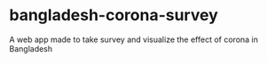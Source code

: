 # bangladesh-corona-survey
A web app made to take survey and visualize the effect of corona in Bangladesh
